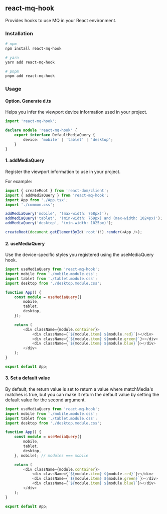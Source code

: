 ## react-mq-hook

Provides hooks to use MQ in your React environment.

### Installation

```bash
# npm
npm install react-mq-hook

# yarn
yarn add react-mq-hook

# pnpm
pnpm add react-mq-hook
```

### Usage

#### Option. Generate d.ts

Helps you infer the viewport device information used in your project.

```typescript
import 'react-mq-hook';

declare module 'react-mq-hook' {
    export interface DefaultMediaQuery {
        device: 'mobile' | 'tablet' | 'desktop';
    }
}
```

#### 1. addMediaQuery

Register the viewport information to use in your project.

For example:

```typescript
import { createRoot } from 'react-dom/client';
import { addMediaQuery } from 'react-mq-hook';
import App from './App.tsx';
import './common.css';

addMediaQuery('mobile', '(max-width: 768px)');
addMediaQuery('tablet', '(min-width: 769px) and (max-width: 1024px)');
addMediaQuery('desktop', '(min-width: 1025px)');

createRoot(document.getElementById('root')!).render(<App />);
```

#### 2. useMediaQuery

Use the device-specific styles you registered using the useMediaQuery hook.

```typescript
import useMediaQuery from 'react-mq-hook';
import mobile from './mobile.module.css';
import tablet from './tablet.module.css';
import desktop from './desktop.module.css';

function App() {
    const module = useMediaQuery({
        mobile,
        tablet,
        desktop,
    });

    return (
        <div className={module.container}>
            <div className={`${module.item} ${module.red}`}></div>
            <div className={`${module.item} ${module.green}`}></div>
            <div className={`${module.item} ${module.blue}`}></div>
        </div>
    );
}

export default App;
```

#### 3. Set a default value

By default, the return value is set to return a value where matchMedia's matches is true, but you can make it return the default value by setting the default value for the second argument.

```typescript
import useMediaQuery from 'react-mq-hook';
import mobile from './mobile.module.css';
import tablet from './tablet.module.css';
import desktop from './desktop.module.css';

function App() {
    const module = useMediaQuery({
        mobile,
        tablet,
        desktop,
    }, mobile); // modules === mobile

    return (
        <div className={module.container}>
            <div className={`${module.item} ${module.red}`}></div>
            <div className={`${module.item} ${module.green}`}></div>
            <div className={`${module.item} ${module.blue}`}></div>
        </div>
    );
}

export default App;
```
